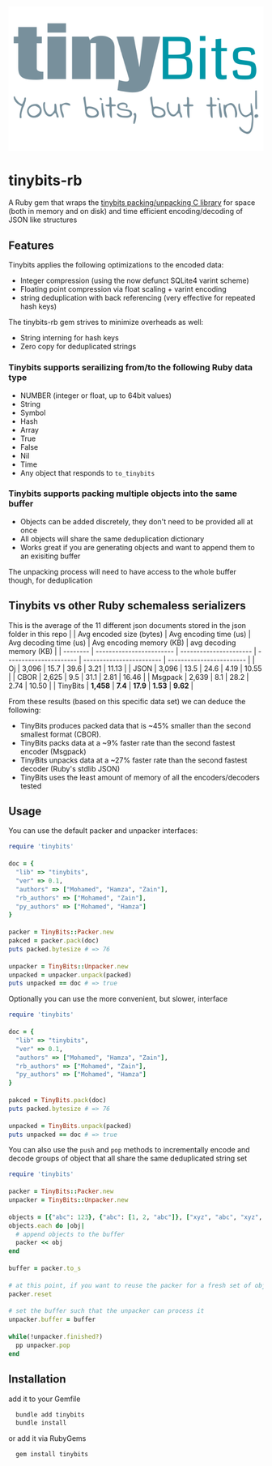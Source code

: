 <img src="https://github.com/oldmoe/tinybits/blob/main/TinyBitsLogo.svg"/>

# tinybits-rb

A Ruby gem that wraps the [tinybits packing/unpacking C library](https://github.com/oldmoe/tinybits) for space (both in memory and on disk) and time efficient encoding/decoding of JSON like structures

## Features
Tinybits applies the following optimizations to the encoded data:

- Integer compression (using the now defunct SQLite4 varint scheme)
- Floating point compression via float scaling + varint encoding
- string deduplication with back referencing (very effective for repeated hash keys)

The tinybits-rb gem strives to minimize overheads as well:

- String interning for hash keys
- Zero copy for deduplicated strings

### Tinybits supports serailizing from/to the following Ruby data type
- NUMBER (integer or float, up to 64bit values)
- String
- Symbol
- Hash
- Array
- True
- False
- Nil
- Time
- Any object that responds to `to_tinybits`

### Tinybits supports packing multiple objects into the same buffer
- Objects can be added discretely, they don't need to be provided all at once
- All objects will share the same deduplication dictionary
- Works great if you are generating objects and want to append them to an exisiting buffer

The unpacking process will need to have access to the whole buffer though, for deduplication

## Tinybits vs other Ruby schemaless serializers
This is the average of the 11 different json documents stored in the json folder in this repo
|          | Avg encoded size (bytes) | Avg encoding time (us) | Avg decoding time (us) | Avg encoding memory (KB) | avg decoding memory (KB) |
| -------- | ------------------------ | ---------------------- | ---------------------- | ------------------------ | ------------------------ |
| Oj       | 3,096                    | 15.7                   | 39.6                   | 3.21                     | 11.13                    |
| JSON     | 3,096                    | 13.5                   | 24.6                   | 4.19                     | 10.55                    |
| CBOR     | 2,625                    | 9.5                    | 31.1                   | 2.81                     | 16.46                    |
| Msgpack  | 2,639                    | 8.1                    | 28.2                   | 2.74                     | 10.50                    |
| TinyBits | **1,458**                | **7.4**                | **17.9**               | **1.53**                 | **9.62**                 |

From these results (based on this specific data set)  we can deduce the following:
- TinyBits produces packed data that is ~45% smaller than the second smallest format (CBOR).
- TinyBits packs data at a ~9% faster rate than the second fastest encoder (Msgpack)
- TinyBits unpacks data at a ~27% faster rate than the second fastest decoder (Ruby's stdlib JSON)
- TinyBits uses the least amount of memory of all the encoders/decoders tested

## Usage

You can use the default packer and unpacker interfaces:
```ruby
require 'tinybits'

doc = {
  "lib" => "tinybits",
  "ver" => 0.1,
  "authors" => ["Mohamed", "Hamza", "Zain"],
  "rb_authors" => ["Mohamed", "Zain"],
  "py_authors" => ["Mohamed", "Hamza"]
}

packer = TinyBits::Packer.new
pakced = packer.pack(doc)
puts packed.bytesize # => 76

unpacker = TinyBits::Unpacker.new
unpacked = unpacker.unpack(packed)
puts unpacked == doc # => true
```
Optionally you can use the more convenient, but slower, interface
```ruby
require 'tinybits'

doc = {
  "lib" => "tinybits",
  "ver" => 0.1,
  "authors" => ["Mohamed", "Hamza", "Zain"],
  "rb_authors" => ["Mohamed", "Zain"],
  "py_authors" => ["Mohamed", "Hamza"]
}

pakced = TinyBits.pack(doc)
puts packed.bytesize # => 76

unpacked = TinyBits.unpack(packed)
puts unpacked == doc # => true
```
You can also use the `push` and `pop` methods to incrementally encode and decode groups of object that all share the same deduplicated string set
```ruby
require 'tinybits'

packer = TinyBits::Packer.new
unpacker = TinyBits::Unpacker.new

objects = [{"abc": 123}, {"abc": [1, 2, "abc"]}, ["xyz", "abc", "xyz", 7.6] ]
objects.each do |obj|
  # append objects to the buffer
  packer << obj
end

buffer = packer.to_s

# at this point, if you want to reuse the packer for a fresh set of objects you need to reset it
packer.reset

# set the buffer such that the unpacker can process it
unpacker.buffer = buffer

while(!unpacker.finished?)
  pp unpacker.pop
end
```

## Installation

add it to your Gemfile

```bash
  bundle add tinybits
  bundle install
```

or add it via RubyGems

```bash
  gem install tinybits
```

